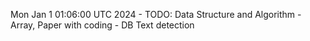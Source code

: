 Mon Jan  1 01:06:00 UTC 2024 - TODO: Data Structure and Algorithm - Array, Paper with coding - DB Text detection
